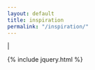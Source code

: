 ```yaml
---
layout: default
title: inspiration
permalink: "/inspiration/"
---
```

<link href="{{ site.url }}/css/inspiration.css" media="screen, projection" rel="stylesheet" type="text/css">
<div id="quote-container">
  <div id="quote-block">
      <p id="quote"></p>
      <span><span id="quote-author"></span> | <a id="quote-link"></a></span>
  </div>
</div>

{% include jquery.html %}
<script>
  var changeQuote = function (inspirations) {

    var random = Math.floor(Math.random() * inspirations.length);
    var selectedQuote = inspirations[random];

    var withQuotes = "“" + selectedQuote.quote + "”";

    console.log(withQuotes);

    $("#quote").text(withQuotes);
    $("#quote-author").text(selectedQuote.author);
    $("#quote-link").attr("href", selectedQuote.link)
    .text(selectedQuote.title);
  };

  var inspirations = $.getJSON("{{$site.url}}/json/inspiration.json", changeQuote);
</script>

